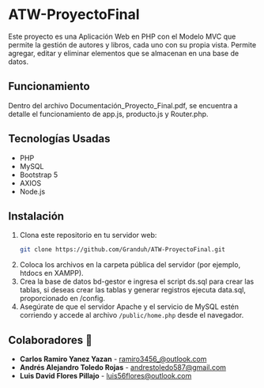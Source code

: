 # ATW-ProyectoFinal
Este proyecto es una Aplicación Web en PHP con el Modelo MVC que permite la gestión de autores y libros, cada uno con su propia vista. Permite agregar, editar y eliminar elementos que se almacenan en una base de datos. 

## Funcionamiento
Dentro del archivo Documentación_Proyecto_Final.pdf, se encuentra a detalle el funcionamiento de app.js, producto.js y Router.php.

## Tecnologías Usadas
- PHP
- MySQL
- Bootstrap 5
- AXIOS
- Node.js


## Instalación
1. Clona este repositorio en tu servidor web:
   ```sh
   git clone https://github.com/Granduh/ATW-ProyectoFinal.git
   ```
2. Coloca los archivos en la carpeta pública del servidor (por ejemplo, htdocs en XAMPP).
3. Crea la base de datos bd-gestor e ingresa el script ds.sql para crear las tablas, si deseas crear las tablas y generar registros ejecuta data.sql, proporcionado en /config.
4. Asegúrate de que el servidor Apache y el servicio de MySQL estén corriendo y accede al archivo `/public/home.php` desde el navegador.

## Colaboradores 👥

- **Carlos Ramiro Yanez Yazan** - [ramiro3456_@outlook.com](mailto:ramiro3456_@outlook.com)
- **Andrés Alejandro Toledo Rojas** - [andrestoledo587@gmail.com](mailto:andrestoledo587@gmail.com)
- **Luis David Flores Pillajo** - [luis56flores@outlook.com](mailto:luis56flores@outlook.com)
